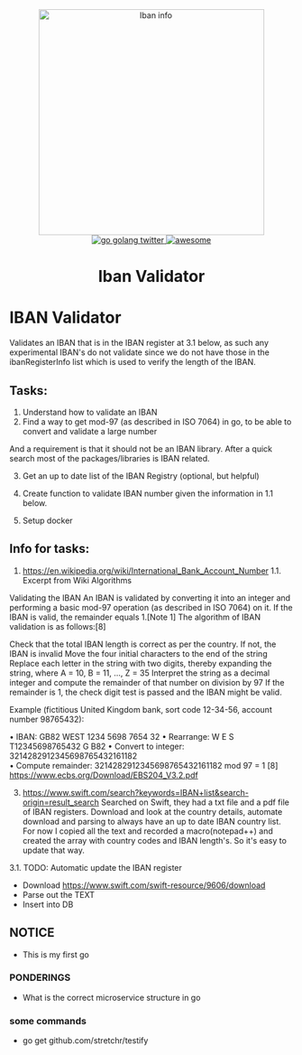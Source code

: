 <div align="center">
  <img src="https://raw.githubusercontent.com/MLenngren/iban-validator/main/ibaninfo.jpg" alt="Iban info" width="400" />
</div>

<div align="center">
  <a href="https://twitter.com/golang">
    <img src="https://badgen.net/twitter/follow/golang" alt="go golang twitter" />
  </a>
  <a href="#">
    <img src="https://camo.githubusercontent.com/abb97269de2982c379cbc128bba93ba724d8822bfbe082737772bd4feb59cb54/68747470733a2f2f63646e2e7261776769742e636f6d2f73696e647265736f726875732f617765736f6d652f643733303566333864323966656437386661383536353265336136336531353464643865383832392f6d656469612f62616467652e737667" alt="awesome" />
  </a>
</div>

<h1 align="center">Iban Validator</h1>

# IBAN Validator
Validates an IBAN that is in the IBAN register at 3.1 below, as such any experimental IBAN's do not validate since we do not have those in the ibanRegisterInfo list which is used to verify the length of the IBAN.


## Tasks: 

1. Understand how to validate an IBAN
2. Find a way to get mod-97 (as described in ISO 7064) in go, to be able to convert and validate a large number

And a requirement is that it should not be an IBAN library. After a quick search most of the packages/libraries is IBAN related.

3. Get an up to date list of the IBAN Registry (optional, but helpful)

4. Create function to validate IBAN number given the information in 1.1 below.

5. Setup docker

## Info for tasks:

1. https://en.wikipedia.org/wiki/International_Bank_Account_Number
1.1. Excerpt from Wiki
Algorithms

Validating the IBAN
An IBAN is validated by converting it into an integer and performing a basic mod-97 operation (as described in ISO 7064) on it. If the IBAN is valid, the remainder equals 1.[Note 1] The algorithm of IBAN validation is as follows:[8]

Check that the total IBAN length is correct as per the country. If not, the IBAN is invalid
Move the four initial characters to the end of the string
Replace each letter in the string with two digits, thereby expanding the string, where A = 10, B = 11, ..., Z = 35
Interpret the string as a decimal integer and compute the remainder of that number on division by 97
If the remainder is 1, the check digit test is passed and the IBAN might be valid.

Example (fictitious United Kingdom bank, sort code 12-34-56, account number 98765432):

• IBAN:		GB82 WEST 1234 5698 7654 32	
• Rearrange:		W E S T12345698765432 G B82	
• Convert to integer:		3214282912345698765432161182	
• Compute remainder:		3214282912345698765432161182	mod 97 = 1
[8] https://www.ecbs.org/Download/EBS204_V3.2.pdf

3. https://www.swift.com/search?keywords=IBAN+list&search-origin=result_search
Searched on Swift, they had a txt file and a pdf file of IBAN registers. Download and look at the country details, automate download and parsing to always have an up to date IBAN country list. For now I copied all the text and recorded a macro(notepad++) and created the array with country codes and IBAN length's. So it's easy to update that way. 

3.1. TODO:  Automatic update the IBAN register
- Download https://www.swift.com/swift-resource/9606/download
- Parse out the TEXT 
- Insert into DB


## NOTICE

- This is my first go


### PONDERINGS

- What is the correct microservice structure in go


### some commands

- go get github.com/stretchr/testify